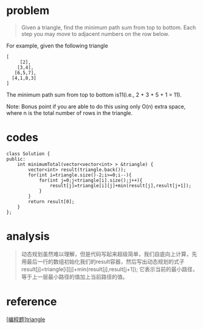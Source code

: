 # problem
>Given a triangle, find the minimum path sum from top to bottom. Each step you may move to adjacent numbers on the row below.

For example, given the following triangle
```
[
     [2],
    [3,4],
   [6,5,7],
  [4,1,8,3]
]
```
The minimum path sum from top to bottom is11(i.e., 2 + 3 + 5 + 1 = 11).

Note: 
Bonus point if you are able to do this using only O(n) extra space, where n is the total number of rows in the triangle.

# codes
```
class Solution {
public:
    int minimumTotal(vector<vector<int> > &triangle) {
        vector<int> result(triangle.back());
        for(int i=triangle.size()-2;i>=0;i--){
            for(int j=0;j<triangle[i].size();j++){
                result[j]=triangle[i][j]+min(result[j],result[j+1]);
            }
        }
        return result[0];
    }
};

```

# analysis
>动态规划虽然难以理解，但是代码写起来超级简单，我们自底向上计算，先用最后一行的数组初始化我们的result容器，然后写出动态规划的式子
> result[j]=triangle[i][j]+min(result[j],result[j+1]);
> 它表示当前的最小路径，等于上一层最小路径的值加上当前路径的值。

# reference
[[编程题]triangle][1]


[1]: https://www.nowcoder.com/questionTerminal/2b7995aa4f7949d99674d975489cb7da
